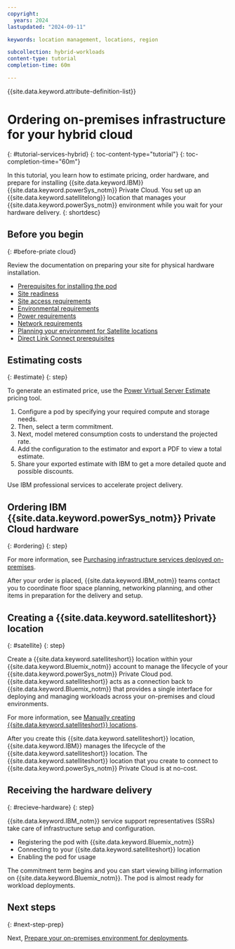 ```yaml
---
copyright:
  years: 2024
lastupdated: "2024-09-11"

keywords: location management, locations, region

subcollection: hybrid-workloads
content-type: tutorial
completion-time: 60m

---
```


{{site.data.keyword.attribute-definition-list}}

# Ordering on-premises infrastructure for your hybrid cloud
{: #tutorial-services-hybrid}
{: toc-content-type="tutorial"}
{: toc-completion-time="60m"}

In this tutorial, you learn how to estimate pricing, order hardware, and prepare for installing {{site.data.keyword.IBM}} {{site.data.keyword.powerSys_notm}} Private Cloud. You set up an {{site.data.keyword.satellitelong}} location that manages your {{site.data.keyword.powerSys_notm}} environment while you wait for your hardware delivery.
{: shortdesc}

## Before you begin
{: #before-priate cloud}

Review the documentation on preparing your site for physical hardware installation.
- [Prerequisites for installing the pod](/docs/power-iaas?topic=power-iaas-pre_installation_checklist)
- [Site readiness](/power-iaas?topic=power-iaas-site-readiness)
- [Site access requirements](/docs/power-iaas?topic=power-iaas-site-access-requirements)
- [Environmental requirements](/power-iaas?topic=power-iaas-environmental-requirements)
- [Power requirements](/docs/power-iaas?topic=power-iaas-power-requirements)
- [Network requirements](/docs/power-iaas?topic=power-iaas-network-requirements)
- [Planning your environment for Satellite locations](/docs/satellite?topic=satellite-infrastructure-plan)
- [Direct Link Connect prerequisites](/docs/direct-link?topic=direct-link-ibm-cloud-dl-connect-prerequisites)


## Estimating costs
{: #estimate}
{: step}

To generate an estimated price, use the [Power Virtual Server Estimate](/power/estimate) pricing tool.

1. Configure a pod by specifying your required compute and storage needs.
1. Then, select a term commitment.
1. Next, model metered consumption costs to understand the projected rate.
1. Add the configuration to the estimator and export a PDF to view a total estimate.
1. Share your exported estimate with IBM to get a more detailed quote and possible discounts.

Use IBM professional services to accelerate project delivery.

## Ordering IBM {{site.data.keyword.powerSys_notm}} Private Cloud hardware
{: #ordering}
{: step}

For more information, see [Purchasing infrastructure services deployed on-premises](/docs/billing-usage?topic=billing-usage-service-comit).

After your order is placed, {{site.data.keyword.IBM_notm}} teams contact you to coordinate floor space planning, networking planning, and other items in preparation for the delivery and setup.

## Creating a {{site.data.keyword.satelliteshort}} location
{: #satellite}
{: step}

Create a {{site.data.keyword.satelliteshort}} location within your {{site.data.keyword.Bluemix_notm}} account to manage the lifecycle of your {{site.data.keyword.powerSys_notm}} Private Cloud pod. {{site.data.keyword.satelliteshort}} acts as a connection back to {{site.data.keyword.Bluemix_notm}} that provides a single interface for deploying and managing workloads across your on-premises and cloud environments.

For more information, see [Manually creating {{site.data.keyword.satelliteshort}} locations](/docs/satellite?topic=satellite-loc-manual-create).

After you create this {{site.data.keyword.satelliteshort}} location, {{site.data.keyword.IBM}} manages the lifecycle of the {{site.data.keyword.satelliteshort}} location. The {{site.data.keyword.satelliteshort}} location that you create to connect to {{site.data.keyword.powerSys_notm}} Private Cloud is at no-cost.



## Receiving the hardware delivery
{: #recieve-hardware}
{: step}

{{site.data.keyword.IBM_notm}} service support representatives (SSRs) take care of infrastructure setup and configuration.

- Registering the pod with {{site.data.keyword.Bluemix_notm}}
- Connecting to your {{site.data.keyword.satelliteshort}} location
- Enabling the pod for usage

The commitment term begins and you can start viewing billing information on {{site.data.keyword.Bluemix_notm}}. The pod is almost ready for workload deployments.

## Next steps
{: #next-step-prep}

Next, [Prepare your on-premises environment for deployments](/docs/hybrid-workloads?topic=hybrid-workloads-tutorial-prep-hybrid).
